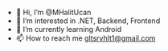 - 👋 Hi, I’m @MHalitUcan
- 👀 I’m interested in .NET, Backend, Frontend
- 🌱 I’m currently learning Android
- 📫 How to reach me gltsryhlt1@gmail.com

<!---
MHalitUcan/MHalitUcan is a ✨ special ✨ repository because its `README.md` (this file) appears on your GitHub profile.
You can click the Preview link to take a look at your changes.
--->
